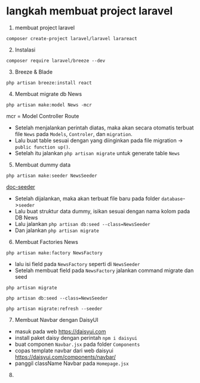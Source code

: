 # langkah membuat project laravel
1. membuat project laravel
```
composer create-project laravel/laravel larareact
```
2. Instalasi
```
composer require laravel/breeze --dev
```
3. Breeze & Blade
```
php artisan breeze:install react
```
4. Membuat migrate db News
```shell
php artisan make:model News -mcr
```
mcr = Model Controller Route  
* Setelah menjalankan perintah diatas, maka akan secara otomatis terbuat file `News` pada `Models`, `Controler`, dan `migration`.  
* Lalu buat table sesuai dengan yang diinginkan pada file migration -> `public function up()`.  
* Setelah itu jalankan `php artisan migrate` untuk generate table `News`

5. Membuat dummy data
```shell
php artisan make:seeder NewsSeeder
```
[doc-seeder](https://laravel.com/docs/9.x/seeding#writing-seeders)  
* Setelah dijalankan, maka akan terbuat file baru pada folder `database`->`seeder`  
* Lalu buat struktur data dummy, isikan sesuai dengan nama kolom pada DB News
* Lalu jalankan `php artisan db:seed --class=NewsSeeder`
* Dan jalankan `php artisan migrate`
6. Membuat Factories News
```shell
php artisan make:factory NewsFactory
```
* lalu isi field pada `NewsFactory` seperti di `NewsSeeder`
* Setelah membuat field pada `NewsFactory` jalankan command migrate dan seed
```shell
php artisan migrate

php artisan db:seed --class=NewsSeeder

php artisan migrate:refresh --seeder
```
7. Membuat Navbar dengan DaisyUI
* masuk pada web https://daisyui.com
* install paket daisy dengan perintah `npm i daisyui`
* buat componen `Navbar.jsx` pada folder `Components`
* copas template navbar dari web daisyui https://daisyui.com/components/navbar/
* panggil className Navbar pada `Homepage.jsx`
8. 
